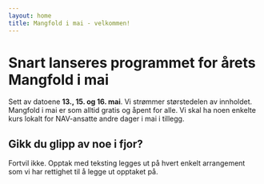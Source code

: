```yaml
---
layout: home 
title: Mangfold i mai - velkommen!
---
```


# Snart lanseres programmet for årets Mangfold i mai

Sett av datoene **13., 15. og 16. mai**. Vi strømmer størstedelen av innholdet. Mangfold i mai er som alltid gratis og åpent for alle. Vi skal ha noen enkelte kurs lokalt for NAV-ansatte andre dager i mai i tillegg.

## Gikk du glipp av noe i fjor? 
Fortvil ikke. Opptak med teksting legges ut på hvert enkelt arrangement som vi har rettighet til å legge ut opptaket på.
